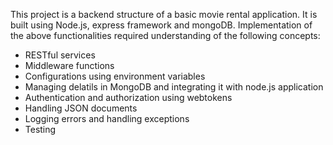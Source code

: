 This project is a backend structure of a basic movie rental application. It is built using Node.js, express framework and mongoDB.
Implementation of the above functionalities required understanding of the following concepts:
  * RESTful services
  * Middleware functions
  * Configurations using environment variables
  * Managing delatils in MongoDB and integrating it with node.js application
  * Authentication and authorization using webtokens
  * Handling JSON documents
  * Logging errors and handling exceptions
  * Testing
